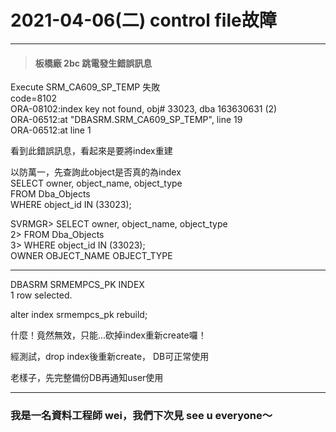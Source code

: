 # 2021-04-06(二) control file故障   
   
-----   
> #### 板橋廠 2bc 跳電發生錯誤訊息   
   
Execute SRM_CA609_SP_TEMP 失敗   
code=8102   
ORA-08102:index key not found, obj# 33023, dba 163630631 (2)   
ORA-06512:at "DBASRM.SRM_CA609_SP_TEMP", line 19   
ORA-06512:at line 1   
   
看到此錯誤訊息，看起來是要將index重建   
   
以防萬一，先查詢此object是否真的為index   
SELECT owner, object_name, object_type   
FROM Dba_Objects   
WHERE object_id IN (33023);    
   
SVRMGR> SELECT owner, object_name, object_type   
     2> FROM Dba_Objects   
     3> WHERE object_id IN (33023);   
OWNER                          OBJECT_NAME          OBJECT_TYPE   
------------------------------ -------------------- -------------------   
DBASRM                         SRMEMPCS_PK          INDEX   
1 row selected.   
   
alter index srmempcs_pk rebuild;   
   
什麼！竟然無效，只能...砍掉index重新create囉！
   
經測試，drop index後重新create， DB可正常使用   
   
老樣子，先完整備份DB再通知user使用

-----
   
### 我是一名資料工程師 wei，我們下次見 see u everyone～